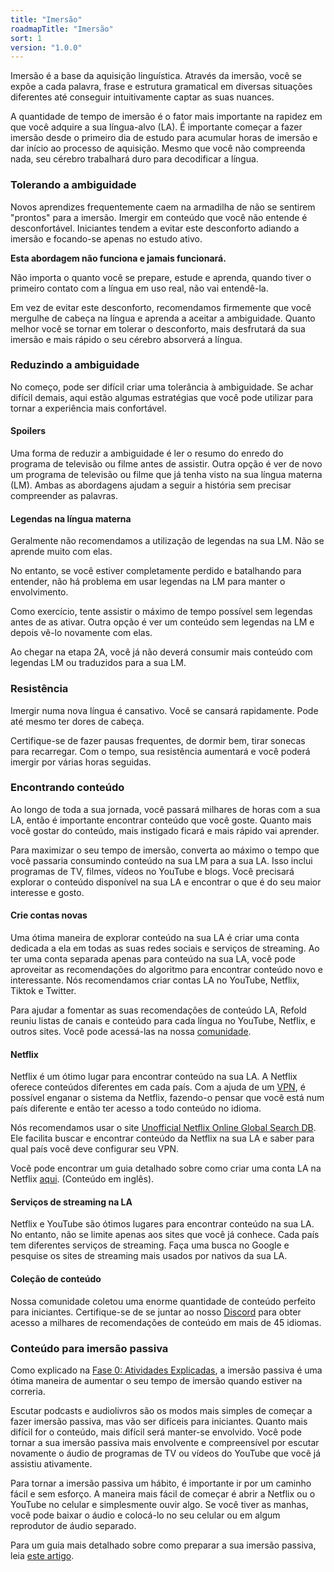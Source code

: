 ```yaml
---
title: "Imersão"
roadmapTitle: "Imersão"
sort: 1
version: "1.0.0"
---
```


Imersão é a base da aquisição linguística. Através da imersão, você se expõe a cada palavra, frase e estrutura gramatical em diversas situações diferentes até conseguir intuitivamente captar as suas nuances.

A quantidade de tempo de imersão é o fator mais importante na rapidez em que você adquire a sua língua-alvo (LA). É importante começar a fazer imersão desde o primeiro dia de estudo para acumular horas de imersão e dar início ao processo de aquisição. Mesmo que você não compreenda nada, seu cérebro trabalhará duro para decodificar a língua.

### Tolerando a ambiguidade
Novos aprendizes frequentemente caem na armadilha de não se sentirem "prontos" para a imersão. Imergir em conteúdo que você não entende é desconfortável. Iniciantes tendem a evitar este desconforto adiando a imersão e focando-se apenas no estudo ativo.

**Esta abordagem não funciona e jamais funcionará.**

Não importa o quanto você se prepare, estude e aprenda, quando tiver o primeiro contato com a língua em uso real, não vai entendê-la.

Em vez de evitar este desconforto, recomendamos firmemente que você mergulhe de cabeça na língua e aprenda a aceitar a ambiguidade. Quanto melhor você se tornar em tolerar o desconforto, mais desfrutará da sua imersão e mais rápido o seu cérebro absorverá a língua.

### Reduzindo a ambiguidade
No começo, pode ser difícil criar uma tolerância à ambiguidade. Se achar difícil demais, aqui estão algumas estratégias que você pode utilizar para tornar a experiência mais confortável.

#### Spoilers
Uma forma de reduzir a ambiguidade é ler o resumo do enredo do programa de televisão ou filme antes de assistir. Outra opção é ver de novo um programa de televisão ou filme que já tenha visto na sua língua materna (LM). Ambas as abordagens ajudam a seguir a história sem precisar compreender as palavras.

#### Legendas na língua materna
Geralmente não recomendamos a utilização de legendas na sua LM. Não se aprende muito com elas.

No entanto, se você estiver completamente perdido e batalhando para entender, não há problema em usar legendas na LM para manter o envolvimento.

Como exercício, tente assistir o máximo de tempo possível sem legendas antes de as ativar. Outra opção é ver um conteúdo sem legendas na LM e depois vê-lo novamente com elas.

Ao chegar na etapa 2A, você já não deverá consumir mais conteúdo com legendas LM ou traduzidos para a sua LM.

### Resistência
Imergir numa nova língua é cansativo. Você se cansará rapidamente. Pode até mesmo ter dores de cabeça.

Certifique-se de fazer pausas frequentes, de dormir bem, tirar sonecas para recarregar. Com o tempo, sua resistência aumentará e você poderá imergir por várias horas seguidas.

### Encontrando conteúdo
Ao longo de toda a sua jornada, você passará milhares de horas com a sua LA, então é importante encontrar conteúdo que você goste. Quanto mais você gostar do conteúdo, mais instigado ficará e mais rápido vai aprender.

Para maximizar o seu tempo de imersão, converta ao máximo o tempo que você passaria consumindo conteúdo na sua LM para a sua LA. Isso inclui programas de TV, filmes, vídeos no YouTube e blogs. Você precisará explorar o conteúdo disponível na sua LA e encontrar o que é do seu maior interesse e gosto.

#### Crie contas novas
Uma ótima maneira de explorar conteúdo na sua LA é criar uma conta dedicada a ela em todas as suas redes sociais e serviços de streaming. Ao ter uma conta separada apenas para conteúdo na sua LA, você pode aproveitar as recomendações do algoritmo para encontrar conteúdo novo e interessante. Nós recomendamos criar contas LA no YouTube, Netflix, Tiktok e Twitter.

Para ajudar a fomentar as suas recomendações de conteúdo LA, Refold reuniu listas de canais e conteúdo para cada língua no YouTube, Netflix, e outros sites. Você pode acessá-las na nossa [comunidade][join-link].

#### Netflix
Netflix é um ótimo lugar para encontrar conteúdo na sua LA. A Netflix oferece conteúdos diferentes em cada país. Com a ajuda de um [VPN][nord-vpn], é possível enganar o sistema da Netflix, fazendo-o pensar que você está num país diferente e então ter acesso a todo conteúdo no idioma.

Nós recomendamos usar o site [Unofficial Netflix Online Global Search DB][unogs]. Ele facilita buscar e encontrar conteúdo da Netflix na sua LA e saber para qual país você deve configurar seu VPN.

Você pode encontrar um guia detalhado sobre como criar uma conta LA na Netflix [aqui][netflix-tutorial]. (Conteúdo em inglês).

#### Serviços de streaming na LA
Netflix e YouTube são ótimos lugares para encontrar conteúdo na sua LA. No entanto, não se limite apenas aos sites que você já conhece. Cada país tem diferentes serviços de streaming. Faça uma busca no Google e pesquise os sites de streaming mais usados por nativos da sua LA.

#### Coleção de conteúdo
Nossa comunidade coletou uma enorme quantidade de conteúdo perfeito para iniciantes. Certifique-se de se juntar ao nosso [Discord][join-link] para obter acesso a milhares de recomendações de conteúdo em mais de 45 idiomas.

### Conteúdo para imersão passiva
Como explicado na [Fase 0: Atividades Explicadas][stage-0-activities-explained], a imersão passiva é uma ótima maneira de aumentar o seu tempo de imersão quando estiver na correria.

Escutar podcasts e audiolivros são os modos mais simples de começar a fazer imersão passiva, mas vão ser difíceis para iniciantes. Quanto mais difícil for o conteúdo, mais difícil será manter-se envolvido. Você pode tornar a sua imersão passiva mais envolvente e compreensível por escutar novamente o áudio de programas de TV ou vídeos do YouTube que você já assistiu ativamente.

Para tornar a imersão passiva um hábito, é importante ir por um caminho fácil e sem esforço. A maneira mais fácil de começar é abrir a Netflix ou o YouTube no celular e simplesmente ouvir algo. Se você tiver as manhas, você pode baixar o áudio e colocá-lo no seu celular ou em algum reprodutor de áudio separado.

Para um guia mais detalhado sobre como preparar a sua imersão passiva, leia [este artigo][passive-listening-detailed].

[join-link]: /join

[join-link]: /join
[nord-vpn]: https://go.nordvpn.net/aff_c?offer_id=15&aff_id=54960&url_id=902
[netflix-tutorial]: https://www.lindsaydoeslanguages.com/the-ultimate-guide-to-netflix-for-language-learning/
[unogs]: https://unogs.com/
[stage-0-activities-explained]: /simplified/stage-0/a/activities-explained
[passive-listening-detailed]: /roadmap/stage-1/a/passive-listening#Make-Listening-Easy
